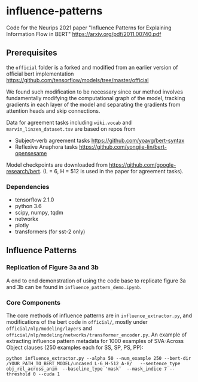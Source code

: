 # influence-patterns
Code for the Neurips 2021 paper
"Influence Patterns for Explaining Information Flow
in BERT" https://arxiv.org/pdf/2011.00740.pdf

## Prerequisites

the `official` folder is a forked and modified from an earlier version of official bert implementation https://github.com/tensorflow/models/tree/master/official

We found such modification to be necessary since our method involves fundamentally modifying the computational graph of the model,  tracking gradients in each layer of the model and separating the gradients from attention heads and skip connections. 

Data for agreement tasks including `wiki.vocab` and `marvin_linzen_dataset.tsv` are based on repos from  
 -   Subject-verb agreement tasks https://github.com/yoavg/bert-syntax 
 -   Reflexive Anaphora tasks https://github.com/yongjie-lin/bert-opensesame

Model checkpoints are downloaded from https://github.com/google-research/bert. (L = 6, H = 512 is used in the paper for agreement tasks). 

### Dependencies
 - tensorflow 2.1.0
 - python 3.6
 - scipy, numpy, tqdm
 - networkx
 - plotly
 - transformers (for sst-2 only)

## Influence Patterns

### Replication of Figure 3a and 3b
A end to end demonstration of using the code base to replicate figure 3a and 3b can be found in `influence_pattern_demo.ipynb`. 

### Core Components
The core methods of influence patterns are in `influence_extractor.py`, and modifications of the bert code in `official/`, mostly under `official/nlp/modeling/layers` and `official/nlp/modeling/networks/transformer_encoder.py`. An example of extracting influence pattern metadata for 1000 examples of SVA-Across Object clauses (250 examples each for SS, SP, PS, PP):

```
python influence_extractor.py --alpha 50 --num_example 250 --bert-dir /YOUR_PATH_TO_BERT_MODEL/uncased_L-6_H-512_A-8/   --sentence_type obj_rel_across_anim  --baseline_type 'mask'  --mask_indice 7 --threshold 0 --cuda 1
```







